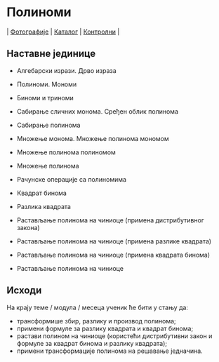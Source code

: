# Полиноми

| [Фотографије][1]
| [Каталог][2]
| [Контролни][3]
|

## Наставне јединице

- Алгебарски изрази. Дрво израза
- Полиноми. Мономи
- Биноми и триноми
- Сабирање сличних монома. Сређен облик полинома
- Сабирање полинома
- Множење монома. Множење полинома мономом
- Множење полинома полиномом
- Множење полинома
- Рачунске операције са полиномима

- Квадрат бинома
- Разлика квадрата
- Растављање полинома на чиниоце (примена дистрибутивног закона)
- Растављање полинома на чиниоце (примена разлике квадрата)
- Растављање полинома на чиниоце (примена квадрата бинома)
- Растављање полинома на чиниоце

## Исходи

На крају теме / модула / месеца
ученик ће бити у стању да:
- трансформише збир, разлику и производ полинома;
- примени формуле за разлику квадрата и квадрат бинома;
- растави полином на чиниоце (користећи дистрибутивни закон и формуле за квадрат бинома и разлику квадрата);
- примени трансформације полинома на решавање једначина.

[1]: https://photos.app.goo.gl/hkwgpWrrKvJiapDHA "Фотографије табле"
[2]: https://ndjapic.github.io/zayopa/m7/05-polinomi2/ "Каталог линкова"
[3]: https://drive.google.com/drive/folders/0B-Ml4P4pFIzwODE2OGI2ZjMtZTU3MS00NzNhLTg1YTUtMWMxZjU5ZGMzYWMz?resourcekey=0-qRVN4qeHG06MhxpbnWqMoA&usp=drive_link "Претходни контролни задаци"
